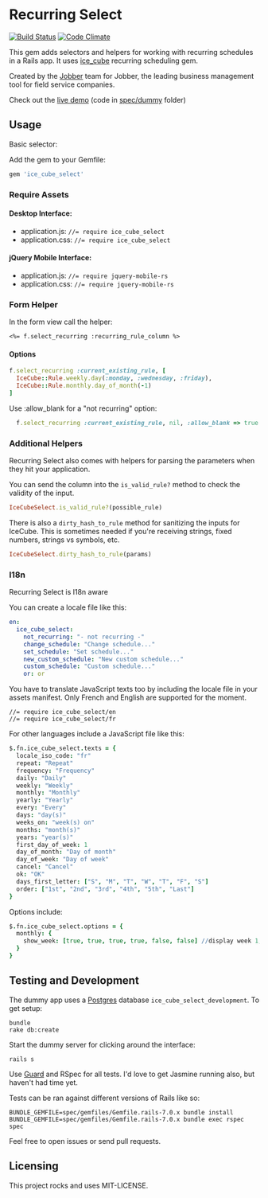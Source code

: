 # Recurring Select

[![Build Status](https://travis-ci.org/GetJobber/ice_cube_select.svg?branch=master)](https://travis-ci.org/GetJobber/ice_cube_select) [![Code Climate](https://codeclimate.com/github/GetJobber/ice_cube_select.png)](https://codeclimate.com/github/GetJobber/ice_cube_select)

This gem adds selectors and helpers for working with recurring schedules in a Rails app. It uses [ice_cube](https://github.com/seejohnrun/ice_cube) recurring scheduling gem.

Created by the [Jobber](http://getjobber.com) team for Jobber, the leading business management tool for field service companies.

Check out the [live demo](http://recurring-select-demo.herokuapp.com/) (code in [spec/dummy](https://github.com/GetJobber/ice_cube_select/tree/master/spec/dummy) folder)


## Usage

Basic selector:

Add the gem to your Gemfile:

```ruby
gem 'ice_cube_select'
```

### Require Assets

#### Desktop Interface:
- application.js: `//= require ice_cube_select`
- application.css: `//= require ice_cube_select`

#### jQuery Mobile Interface:
- application.js: `//= require jquery-mobile-rs`
- application.css: `//= require jquery-mobile-rs`

### Form Helper

In the form view call the helper:

```erb
<%= f.select_recurring :recurring_rule_column %>
```

#### Options

```ruby
f.select_recurring :current_existing_rule, [
  IceCube::Rule.weekly.day(:monday, :wednesday, :friday),
  IceCube::Rule.monthly.day_of_month(-1)
]
```

Use :allow_blank for a "not recurring" option:

```ruby
  f.select_recurring :current_existing_rule, nil, :allow_blank => true
```


### Additional Helpers

Recurring Select also comes with helpers for parsing the
parameters when they hit your application.

You can send the column into the `is_valid_rule?` method to check the
validity of the input.

```ruby
IceCubeSelect.is_valid_rule?(possible_rule)
```

There is also a `dirty_hash_to_rule` method for sanitizing the inputs
for IceCube. This is sometimes needed if you're receiving strings, fixed
numbers, strings vs symbols, etc.

```ruby
IceCubeSelect.dirty_hash_to_rule(params)
```

### I18n

Recurring Select is I18n aware

You can create a locale file like this:

```yaml
en:
  ice_cube_select:
    not_recurring: "- not recurring -"
    change_schedule: "Change schedule..."
    set_schedule: "Set schedule..."
    new_custom_schedule: "New custom schedule..."
    custom_schedule: "Custom schedule..."
    or: or
```

You have to translate JavaScript texts too by including the locale file in your assets manifest. Only French and English are supported for the moment.

```
//= require ice_cube_select/en
//= require ice_cube_select/fr
```

For other languages include a JavaScript file like this:

```coffeescript
$.fn.ice_cube_select.texts = {
  locale_iso_code: "fr"
  repeat: "Repeat"
  frequency: "Frequency"
  daily: "Daily"
  weekly: "Weekly"
  monthly: "Monthly"
  yearly: "Yearly"
  every: "Every"
  days: "day(s)"
  weeks_on: "week(s) on"
  months: "month(s)"
  years: "year(s)"
  first_day_of_week: 1
  day_of_month: "Day of month"
  day_of_week: "Day of week"
  cancel: "Cancel"
  ok: "OK"
  days_first_letter: ["S", "M", "T", "W", "T", "F", "S"]
  order: ["1st", "2nd", "3rd", "4th", "5th", "Last"]
}
```

Options include:

```coffeescript
$.fn.ice_cube_select.options = {
  monthly: {
    show_week: [true, true, true, true, false, false] //display week 1, 2 .... Last
  }
}
```

## Testing and Development

The dummy app uses a [Postgres](http://postgresapp.com/) database `ice_cube_select_development`. To get setup:

```console
bundle
rake db:create
```

Start the dummy server for clicking around the interface:

```console
rails s
```

Use [Guard](https://github.com/guard/guard) and RSpec for all tests. I'd
love to get Jasmine running also, but haven't had time yet.

Tests can be ran against different versions of Rails like so:

```
BUNDLE_GEMFILE=spec/gemfiles/Gemfile.rails-7.0.x bundle install
BUNDLE_GEMFILE=spec/gemfiles/Gemfile.rails-7.0.x bundle exec rspec spec
```

Feel free to open issues or send pull requests.

## Licensing

This project rocks and uses MIT-LICENSE.
